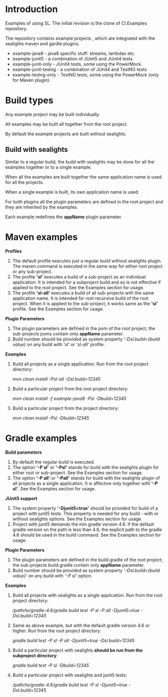 Introduction
============
Examples of using SL. 
The initial revision is the clone of CI.Examples repository.

The repository contains example projects , which are integrated with the sealights maven
 and gardle plugins. 
 * example-java8 - java8 specific stuff: streams, lambdas etc.
 * example-junit5 - a combination of JUnit5 and JUnit4 tests.
 * example-junit-only - JUnit4 tests, some using the PowerMock.
 * example-junit-testng - a combination of JUnit4 and TestNG tests
 * example-testng-only - TestNG tests, some using the PowerMock (only for Maven plugin).

Build types
=========== 
Any example project may be built individually. 
 
All examples may be built all together from the root project.

By default the example projects are built without sealights.

Build with sealights
--------------------
Similar to a regular build, the build with sealights may be done for all the examples together
 or to a single example. 
 
When all the examples are built together the same application name is used for all the projects. 
 
When a single example is built, its own application name is used.

For both plugins all the plugin parameters are defined in the root project and they are inherited by 
the examples.

Each example redefines the **appName** plugin parameter.

Maven examples
==============
**Profiles**
1. The default profile executes just a regular build without sealights plugin.
 The maven command is executed in the same way for either root project or any sub-project.
2. The profile **'sl'** executes a build of a sub-project as an individual application. 
It is intended for a subproject build and so is not effective if applied to the root project.
See the Examples section for usage.
3. The profile **'sl-all'** executes a build of all sub-projects with the same application name. 
It is intended for root recursive build of the root project. 
When it is applied to the sub-project, it works same as the **'sl'** profile.
See the Examples section for usage.

**Plugin Parameters** 
1. The plugin parameters are defined in the pom of the root project; 
the sub-projects poms contain only **appName** parameter.
2. Build number should be provided as system property _'-Dsl.build={build value}_ 
on any build with _'sl'_ or _'sl-all'_ profile.

**Examples**
1. Build all projects as a single application. Run from the root project directory:

   _mvn clean install -Psl-all -Dsl.build=12345_
2. Build a particular project from the root project directory:

   _mvn clean install -f example-java8 -Psl -Dbuild=12345_  
   
3. Build a particular project from the project directory:
   
   _mvn clean install -Psl -Dbuild=12345_  
   
Gradle examples
===============
**Build parameters**
1. By default the regular build is executed.
2. The option **'-P sl'** or **'-Psl'** stands for build with the sealights plugin for either root or sub-project.
See the Examples section for usage.
3. The option **'-P all'** or **'-Pall'** stands for build with the sealights plugin of all projects as a single application. 
It is affective only together with **'-P sl'**.
See the Examples section for usage.

**JUnit5 support**
1. The system property **'-Djunit5=true'** should be provided for build of a project with junit5 tests. 
This property is needed for any build - with or without sealights options.
See the Examples section for usage.
2. Project with junit5 demands the min gradle version 4.6. 
If the default gradle version on the path is less than 4.6, the explicit path to the gradle 4.6 should be used 
in the build command. See the Examples section for usage.

**Plugin Parameters** 
1. The plugin parameters are defined in the build.gradle of the root project; the sub-projects build.gradle contain only **appName** parameter.
2. Build number should be provided as system property _'-Dsl.build={build value}'_ on any build with _'-P sl'_ option.

**Examples**
1. Build all projects with sealights as a single application. Run from the root project directory:

    _/path/to/gradle-4.6/gradle build test -P sl -P all -Djunit5=true -Dsl.build=12345_
2. Same as above example, but with the default gradle version 4.6 or higher. Run from the root project directory:
    
    _gradle build test -P sl -P all -Djunit5=true -Dsl.build=12345_
3. Build a particular project with sealights **should be run from the subproject directory**:

   _gradle build test -P sl -Dbuild=12345_
 4. Build a particular project with sealights and junit5 tests:
 
    _/path/to/gradle-4.6/gradle build test -P sl -Djunit5=true -Dsl.build=12345_
   